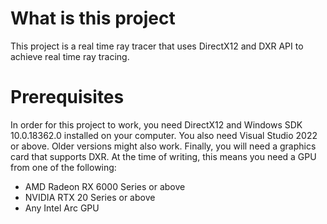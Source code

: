 <h1>What is this project</h1>
This project is a real time ray tracer that uses DirectX12 and DXR API to achieve real time ray tracing.

<h1>Prerequisites</h1>
In order for this project to work, you need DirectX12 and Windows SDK 10.0.18362.0 installed on your computer. You also need Visual Studio 2022 or above. Older versions might also work. Finally, you will need a graphics card that supports DXR. At the time of writing, this means you need a GPU from one of the following:
<ul>
    <li>AMD Radeon RX 6000 Series or above</li>
    <li>NVIDIA RTX 20 Series or above</li>
    <li>Any Intel Arc GPU</li>
</ul>
